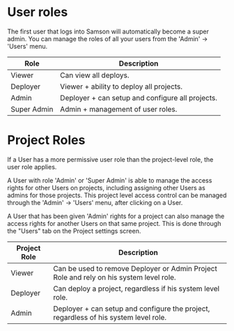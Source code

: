 # User roles

The first user that logs into Samson will automatically become a super admin.
You can manage the roles of all your users from the 'Admin' -> 'Users' menu.

Role        | Description
----------- | ---
Viewer      | Can view all deploys.
Deployer    | Viewer + ability to deploy all projects.
Admin       | Deployer + can setup and configure all projects.
Super Admin | Admin + management of user roles.

# Project Roles

If a User has a more permissive user role than the project-level role, the user role applies.

A User with role 'Admin' or 'Super Admin' is able to manage the access rights for other Users on
projects, including assigning other Users as admins for those projects. This project level access control can be managed
through the 'Admin' -> 'Users' menu, after clicking on a User.

A User that has been given 'Admin' rights for a project can also manage the access rights for another Users on
that same project. This is done through the "Users" tab on the Project settings screen.

Project Role | Description
------------ | ---
Viewer       | Can be used to remove Deployer or Admin Project Role and rely on his system level role.
Deployer     | Can deploy a project, regardless if his system level role.
Admin        | Deployer + can setup and configure the project, regardless of his system level role.
